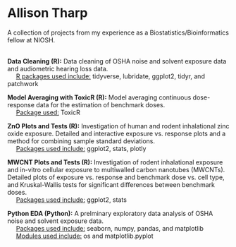 # Allison Tharp
A collection of projects from my experience as a Biostatistics/Bioinformatics fellow at NIOSH. 

<br>**Data Cleaning (R):** Data cleaning of OSHA noise and solvent exposure data and audiometric hearing loss data.
<br>&nbsp;&nbsp;&nbsp;&nbsp; <ins>R packages used include:</ins> tidyverse, lubridate, ggplot2, tidyr, and patchwork

**Model Averaging with ToxicR (R):** Model averaging continuous dose-response data for the                                                     estimation of benchmark doses.
<br>&nbsp;&nbsp;&nbsp;&nbsp; <ins>Package used:</ins> ToxicR

**ZnO Plots and Tests (R):** Investigation of human and rodent inhalational zinc oxide exposure. Detailed and interactive exposure vs. response plots and a method for combining sample standard deviations.
<br>&nbsp;&nbsp;&nbsp;&nbsp; <ins>Packages used include:</ins> ggplot2, stats, plotly

**MWCNT Plots and Tests (R):** Investigation of rodent inhalational exposure and in-vitro cellular exposure to multiwalled carbon nanotubes (MWCNTs). Detailed plots of exposure vs. response and benchmark dose vs. cell type, and Kruskal-Wallis tests for significant differences between benchmark doses.
<br>&nbsp;&nbsp;&nbsp;&nbsp; <ins>Packages used include:</ins> ggplot2, stats

**Python EDA (Python):** A prelminary exploratory data analysis of OSHA noise and solvent exposure data. 
<br>&nbsp;&nbsp;&nbsp;&nbsp; <ins>Packages used include:</ins> seaborn, numpy, pandas, and matplotlib 
<br>&nbsp;&nbsp;&nbsp;&nbsp; <ins>Modules used include:</ins> os and matplotlib.pyplot
<br>
